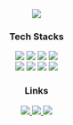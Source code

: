 <div align="center">
  <img src="https://capsule-render.vercel.app/api?type=blur&color=0:00c6ff,100:0072ff&height=280&text=YEIN%20KIM&animation=fadeIn&fontColor=ffffff&fontSize=40" />
</div>

<h3 align="center">Tech Stacks</h3>

<div align="center">
  <img src="https://img.shields.io/badge/Python-3776AB?style=flat-square&logo=Python&logoColor=white"/>
  <img src="https://img.shields.io/badge/MySQL-4479A1?style=flat-square&logo=MySQL&logoColor=white"/>
  <img src="https://img.shields.io/badge/PyTorch-EE4C2C?style=flat-square&logo=PyTorch&logoColor=white"/>
  <img src="https://img.shields.io/badge/TensorFlow-FF6F00?style=flat-square&logo=TensorFlow&logoColor=white"/>
  <br/>
  <img src="https://img.shields.io/badge/HTML5-E34F26?style=flat-square&logo=HTML5&logoColor=white"/>
  <img src="https://img.shields.io/badge/Java-007396?style=flat-square&logo=Java&logoColor=white"/>
  <img src="https://img.shields.io/badge/Notion-000000?style=flat-square&logo=Notion&logoColor=white"/>
  <img src="https://img.shields.io/badge/Github-181717?style=flat-square&logo=Github&logoColor=white"/>
</div>

<h3 align="center">Links</h3>

<div align="center">
  <a href="https://www.instagram.com/yeinee.k/">
    <img src="https://img.shields.io/badge/Instagram-E4405F?style=flat-square&logo=Instagram&logoColor=white"/>
  </a>
  <a href="https://www.notion.so/yein-kim/YEIN-9637dd9bcc8742ffbb40984e16b30e2c">
    <img src="https://img.shields.io/badge/Notion-000000?style=flat-square&logo=Notion&logoColor=white"/>
  </a>
  <a href="https://blog.naver.com/hztown">
    <img src="https://img.shields.io/badge/Naver-03C75A?style=flat-square&logo=Naver&logoColor=white"/>
  </a>
</div>
